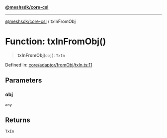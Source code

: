[**@meshsdk/core-csl**](../README.md)

***

[@meshsdk/core-csl](../globals.md) / txInFromObj

# Function: txInFromObj()

> **txInFromObj**(`obj`): `TxIn`

Defined in: [core/adaptor/fromObj/txIn.ts:11](https://github.com/MeshJS/mesh/blob/1abde1553cbd7cf2cf4e40197fc0de9e4a7d0f49/packages/mesh-core-csl/src/core/adaptor/fromObj/txIn.ts#L11)

## Parameters

### obj

`any`

## Returns

`TxIn`
